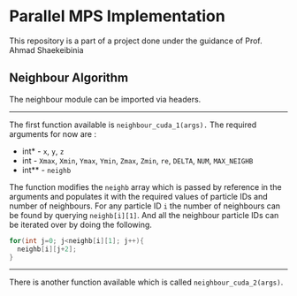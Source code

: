 # Parallel MPS Implementation

This repository is a part of a project done under the guidance of Prof. Ahmad Shaekeibinia

## Neighbour Algorithm

The neighbour module can be imported via headers. 

-------------
The first function available is `neighbour_cuda_1(args).` 
The required arguments for now are :
- int* - `x`, `y`, `z`
- int - `Xmax`, `Xmin`, `Ymax`, `Ymin`, `Zmax`, `Zmin`, `re`, `DELTA`, `NUM`, `MAX_NEIGHB`
- int** - `neighb`

The function modifies the `neighb` array which is passed by reference in the arguments and populates it with the required values of particle IDs and number of neighbours. For any particle ID `i` the number of neighbours can be found by querying `neighb[i][1]`. And all the neighbour particle IDs can be iterated over by doing the following. 

```C++
for(int j=0; j<neighb[i][1]; j++){
  neighb[i][j+2];
}
```
----
There is another function available which is called `neighbour_cuda_2(args)`.
